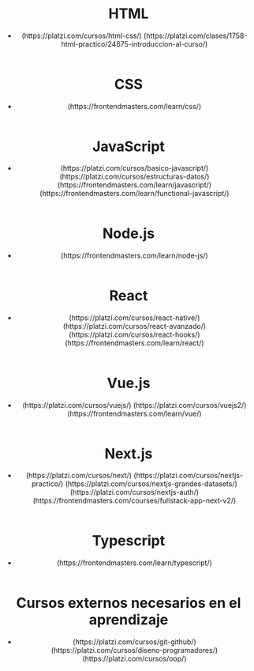 <!DOCTYPE html>

<html lang="en">

<head>
    <meta charset="UTF-8">
    <meta http-equiv="X-UA-Compatible" content="IE=edge">
    <meta name="viewport" content="width=device-width, initial-scale=1.0">
    <title> Clases, manejo y estructura en programacion </title>
    
</head>
<body>
    <header>
    <h1> HTML </h1>
        <nav>
            <ul>
                <li>
                    (https://platzi.com/cursos/html-css/)
                    (https://platzi.com/clases/1758-html-practico/24675-introduccion-al-curso/)
                </li>
            </ul> 
        </nav>
    </header>
    <header>
    <h1> CSS </h1>
        <nav>
            <ul>
                <li>
                    (https://frontendmasters.com/learn/css/)
                </li>
            </ul> 
        </nav>
    </header>
    <header>
    <h1> JavaScript </h1>
        <nav>
            <ul>
                <li>
                    (https://platzi.com/cursos/basico-javascript/)
                    (https://platzi.com/cursos/estructuras-datos/)
                    (https://frontendmasters.com/learn/javascript/)
                    (https://frontendmasters.com/learn/functional-javascript/)
                </li>
            </ul> 
        </nav>
    </header>
    <header>
    <h1> Node.js </h1>
        <nav>
            <ul>
                <li>
                    (https://frontendmasters.com/learn/node-js/)
                </li>
            </ul> 
        </nav>
    </header>
    <header>
    <h1> React </h1>
        <nav>
            <ul>
                <li>
                    (https://platzi.com/cursos/react-native/)
                    (https://platzi.com/cursos/react-avanzado/)
                    (https://platzi.com/cursos/react-hooks/)
                    (https://frontendmasters.com/learn/react/)
                </li>
            </ul> 
        </nav>
    </header>
    <header>
    <h1> Vue.js </h1>
        <nav>
            <ul>
                <li>
                    (https://platzi.com/cursos/vuejs/)
                    (https://platzi.com/cursos/vuejs2/)
                    (https://frontendmasters.com/learn/vue/)
                </li>
            </ul> 
        </nav>
    </header>
    <header>
    <h1> Next.js </h1>
        <nav>
            <ul>
                <li>
                    (https://platzi.com/cursos/next/)
                    (https://platzi.com/cursos/nextjs-practico/)
                    (https://platzi.com/cursos/nextjs-grandes-datasets/)
                    (https://platzi.com/cursos/nextjs-auth/)
                    (https://frontendmasters.com/courses/fullstack-app-next-v2/)
                </li>
            </ul> 
        </nav>
    </header>
    <header>
    <h1> Typescript </h1>
        <nav>
            <ul>
                <li>
                    (https://frontendmasters.com/learn/typescript/)
                </li>
            </ul> 
        </nav>
    </header>
    <header>
    <h1> Cursos externos necesarios en el aprendizaje </h1>
        <nav>
            <ul>
                <li>
                    (https://platzi.com/cursos/git-github/)
                    (https://platzi.com/cursos/diseno-programadores/)
                    (https://platzi.com/cursos/oop/)
                </li>
            </ul> 
        </nav>
    </header>

</body>
</html>
